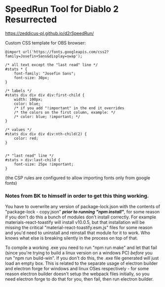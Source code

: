 # SpeedRun Tool for Diablo 2 Resurrected

https://zeddicus-pl.github.io/d2rSpeedRun/

Custom CSS template for OBS browser:
```
@import url('https://fonts.googleapis.com/css2?family=Josefin+Sans&display=swap');

/* all text except the "last read" line */
#stats * {
    font-family: "Josefin Sans";
    font-size: 30px;
}

/* labels */
#stats div div div div:first-child {
    width: 100px;
    color: blue;
    /* if you add "!important" in the end it overrides
    /* the colors on the first column, example: */
    /* color: blue; !important; */
}

/* values */
#stats div div div div:nth-child(2) {
    color: red;
}


/* "last read" line */
#stats > div:last-child {
    font-size: 25px !important;
}
```

(the CSP rules are configured to allow importing fonts only from google fonts)


### Notes from BK to himself in order to get this thing working.
You have to overwrite any version of package-lock.json with the contents of "package-lock - copy.json" ***prior to running "npm install"***, for some reason if you don't do this a bunch of modules don't install correctly.
For example materials-react-toastify will install v10.0.5, but that installation will be missing the critical "material-react-toastify.esm.js" files for some reason and you'd need to uninstall and reinstall that module for it to work. Who knows what else is breaking silently in the process on top of that.

To compile a working .exe you need to run "npm run make" and let that fail (since you're trying to build a linux version on a windows PC) *before* you run "npm run build-win". If you don't do this, the .exe file generated will just load an empty box. This is related to the separate usage of electron builder and electron forge for windows and linux OSes respectively - for some reason electron builder doesn't setup the webpack files initially, so you need electron forge to do that for you, then fail, then run electron builder.
